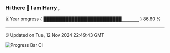 ### Hi there 👋 I am Harry , 

⏳ Year progress { █████████████████████████▁▁▁▁▁ } 86.60 %

---

⏰ Updated on Tue, 12 Nov 2024 22:49:43 GMT

![Progress Bar CI](https://github.com/duykhang68/duykhang68/workflows/Progress%20Bar%20CI/badge.svg)
